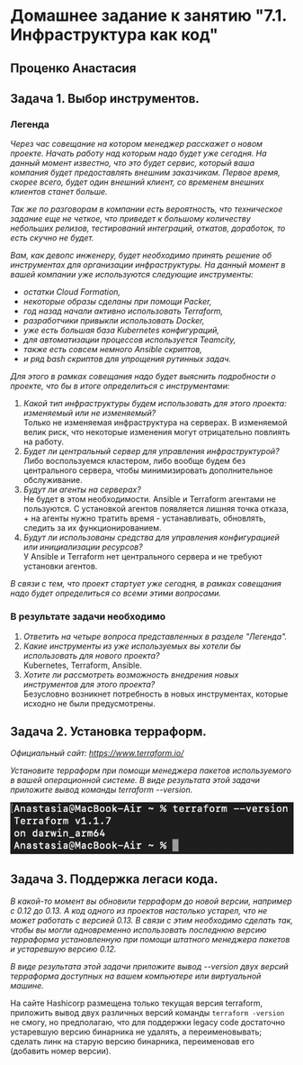 # Домашнее задание к занятию "7.1. Инфраструктура как код"

## Проценко Анастасия

## Задача 1. Выбор инструментов. 
 
### Легенда
 
*Через час совещание на котором менеджер расскажет о новом проекте. Начать работу над которым надо 
будет уже сегодня. 
На данный момент известно, что это будет сервис, который ваша компания будет предоставлять внешним заказчикам.
Первое время, скорее всего, будет один внешний клиент, со временем внешних клиентов станет больше.*

*Так же по разговорам в компании есть вероятность, что техническое задание еще не четкое, что приведет к большому
количеству небольших релизов, тестирований интеграций, откатов, доработок, то есть скучно не будет.*  
   
*Вам, как девопс инженеру, будет необходимо принять решение об инструментах для организации инфраструктуры.
На данный момент в вашей компании уже используются следующие инструменты:*
- *остатки Сloud Formation,*
- *некоторые образы сделаны при помощи Packer,*
- *год назад начали активно использовать Terraform,*
- *разработчики привыкли использовать Docker,*
- *уже есть большая база Kubernetes конфигураций,*
- *для автоматизации процессов используется Teamcity,*
- *также есть совсем немного Ansible скриптов,*
- *и ряд bash скриптов для упрощения рутинных задач.* 

*Для этого в рамках совещания надо будет выяснить подробности о проекте, что бы в итоге определиться с инструментами:*

1. *Какой тип инфраструктуры будем использовать для этого проекта: изменяемый или не изменяемый?*  
Только не изменяемая инфраструктура на серверах. В изменяемой велик риск, что некоторые изменения могут отрицательно повлиять на работу.  
2. *Будет ли центральный сервер для управления инфраструктурой?*  
Либо воспользуемся кластером, либо вообще будем без центрального сервера, чтобы минимизировать дополнительное обслуживание.
3. *Будут ли агенты на серверах?*  
Не будет в этом необходимости. Ansible и Terraform агентами не пользуются. С установкой агентов появляется лишняя точка отказа, + на агенты нужно тратить время - устанавливать, обновлять, следить за их функционированием.
4. *Будут ли использованы средства для управления конфигурацией или инициализации ресурсов?*  
У Ansible и Terraform нет центрального сервера и не требуют установки агентов.
 
*В связи с тем, что проект стартует уже сегодня, в рамках совещания надо будет определиться со всеми этими вопросами.*  

### В результате задачи необходимо

1. *Ответить на четыре вопроса представленных в разделе "Легенда".* 
2. *Какие инструменты из уже используемых вы хотели бы использовать для нового проекта?*  
Kubernetes, Terraform, Ansible.
3. *Хотите ли рассмотреть возможность внедрения новых инструментов для этого проекта?*  
Безусловно возникнет потребность в новых инструментах, которые исходно не были предусмотрены.

## Задача 2. Установка терраформ. 

*Официальный сайт: https://www.terraform.io/*

*Установите терраформ при помощи менеджера пакетов используемого в вашей операционной системе.
В виде результата этой задачи приложите вывод команды terraform --version.*
 
![Версия Terraform](terraform.png)

## Задача 3. Поддержка легаси кода. 

*В какой-то момент вы обновили терраформ до новой версии, например с 0.12 до 0.13.* 
*А код одного из проектов настолько устарел, что не может работать с версией 0.13.* 
*В связи с этим необходимо сделать так, чтобы вы могли одновременно использовать последнюю версию терраформа установленную при помощи
штатного менеджера пакетов и устаревшую версию 0.12.* 

*В виде результата этой задачи приложите вывод --version двух версий терраформа доступных на вашем компьютере 
или виртуальной машине.*

На сайте Hashicorp размещена только текущая версия terraform, приложить вывод двух различных версий команды ```terraform -version``` не смогу, но предполагаю, что для поддержки legacy code достаточно устаревшую версию бинарника не удалять, а переименовывать; сделать линк на старую версию бинарника, переименовав его (добавить номер версии).
